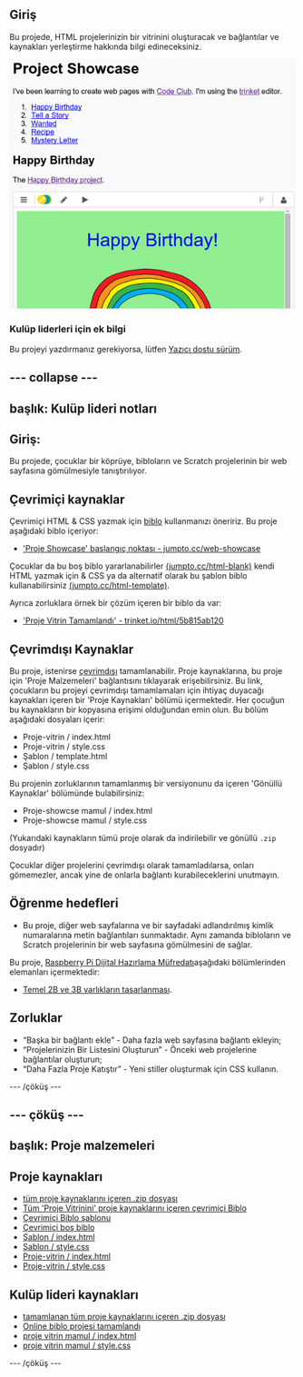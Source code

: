 ## Giriş

Bu projede, HTML projelerinizin bir vitrinini oluşturacak ve bağlantılar ve kaynakları yerleştirme hakkında bilgi edineceksiniz.

![ekran görüntüsü](images/showcase-intro.png)

### Kulüp liderleri için ek bilgi

Bu projeyi yazdırmanız gerekiyorsa, lütfen [Yazıcı dostu sürüm](https://projects.raspberrypi.org/en/projects/project-showcase/print).

## \--- collapse \---

## başlık: Kulüp lideri notları

## Giriş:

Bu projede, çocuklar bir köprüye, bibloların ve Scratch projelerinin bir web sayfasına gömülmesiyle tanıştırılıyor.

## Çevrimiçi kaynaklar

Çevrimiçi HTML & CSS yazmak için [biblo](https://trinket.io/) kullanmanızı öneririz. Bu proje aşağıdaki biblo içeriyor:

* ['Proje Showcase' başlangıç noktası - jumpto.cc/web-showcase](http://jumpto.cc/web-showcase)

Çocuklar da bu boş biblo yararlanabilirler [(jumpto.cc/html-blank)](http://jumpto.cc/html-blank) kendi HTML yazmak için & CSS ya da alternatif olarak bu şablon biblo kullanabilirsiniz [(jumpto.cc/html-template)](http://jumpto.cc/html-template).

Ayrıca zorluklara örnek bir çözüm içeren bir biblo da var:

* ['Proje Vitrin Tamamlandı' - trinket.io/html/5b815ab120](https://trinket.io/html/5b815ab120)

## Çevrimdışı Kaynaklar

Bu proje, istenirse [çevrimdışı](https://www.codeclubprojects.org/en-GB/resources/webdev-working-offline/) tamamlanabilir. Proje kaynaklarına, bu proje için 'Proje Malzemeleri' bağlantısını tıklayarak erişebilirsiniz. Bu link, çocukların bu projeyi çevrimdışı tamamlamaları için ihtiyaç duyacağı kaynakları içeren bir 'Proje Kaynakları' bölümü içermektedir. Her çocuğun bu kaynakların bir kopyasına erişimi olduğundan emin olun. Bu bölüm aşağıdaki dosyaları içerir:

* Proje-vitrin / index.html
* Proje-vitrin / style.css
* Şablon / template.html
* Şablon / style.css

Bu projenin zorluklarının tamamlanmış bir versiyonunu da içeren 'Gönüllü Kaynaklar' bölümünde bulabilirsiniz:

* Proje-showcse mamul / index.html
* Proje-showcse mamul / style.css

(Yukarıdaki kaynakların tümü proje olarak da indirilebilir ve gönüllü `.zip` dosyadır)

Çocuklar diğer projelerini çevrimdışı olarak tamamladılarsa, onları gömemezler, ancak yine de onlarla bağlantı kurabileceklerini unutmayın.

## Öğrenme hedefleri

* Bu proje, diğer web sayfalarına ve bir sayfadaki adlandırılmış kimlik numaralarına metin bağlantıları sunmaktadır. Aynı zamanda bibloların ve Scratch projelerinin bir web sayfasına gömülmesini de sağlar. 

Bu proje, [Raspberry Pi Dijital Hazırlama Müfredatı](http://rpf.io/curriculum)aşağıdaki bölümlerinden elemanları içermektedir:

* [Temel 2B ve 3B varlıkların tasarlanması](https://www.raspberrypi.org/curriculum/design/creator).

## Zorluklar

* “Başka bir bağlantı ekle” - Daha fazla web sayfasına bağlantı ekleyin;
* “Projelerinizin Bir Listesini Oluşturun” - Önceki web projelerine bağlantılar oluşturun;
* “Daha Fazla Proje Katıştır” - Yeni stiller oluşturmak için CSS kullanın.

\--- /çöküş \---

## \--- çöküş \---

## başlık: Proje malzemeleri

## Proje kaynakları

* [tüm proje kaynaklarını içeren .zip dosyası](resources/showcase-project-resources.zip)
* [Tüm 'Proje Vitrinini' proje kaynaklarını içeren çevrimiçi Biblo](http://jumpto.cc/web-showcase)
* [Çevrimiçi Biblo şablonu](http://jumpto.cc/trinket-template)
* [Çevrimiçi boş biblo](http://jumpto.cc/trinket-blank)
* [Şablon / index.html](resources/template-index.html)
* [Şablon / style.css](resources/template-style.css)
* [Proje-vitrin / index.html](resources/project-showcase-index.html)
* [Proje-vitrin / style.css](resources/project-showcase-style.css)

## Kulüp lideri kaynakları

* [tamamlanan tüm proje kaynaklarını içeren .zip dosyası](resources/showcase-volunteer-resources.zip)
* [Online biblo projesi tamamlandı](https://trinket.io/html/1d4d4c5ce1)
* [proje vitrin mamul / index.html](resources/project-showcase-finished-index.html)
* [proje vitrin mamul / style.css](resources/project-showcase-finished-style.css)

\--- /çöküş \---